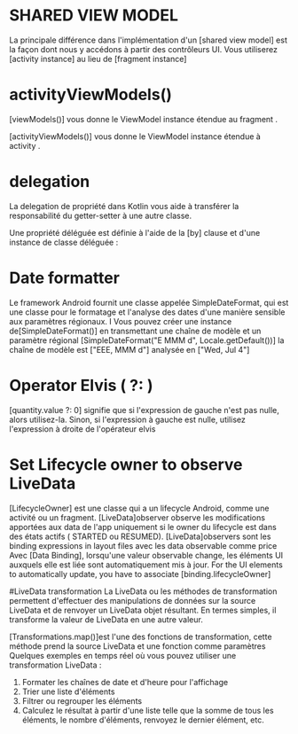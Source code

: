 # SHARED VIEW MODEL
La principale différence dans l'implémentation d'un [shared view model]  est la façon dont nous y 
accédons à partir des contrôleurs UI.
Vous utiliserez [activity instance]  au lieu de [fragment instance] 

# activityViewModels()
[viewModels()] vous donne le ViewModel instance étendue au fragment . 

[activityViewModels()] vous donne le ViewModel instance étendue à activity .

# delegation 
La delegation de propriété dans Kotlin vous aide à transférer la responsabilité du getter-setter à une autre classe.

Une propriété déléguée est définie à l'aide de la [by] clause et d'une instance de classe déléguée :

# Date formatter
Le framework Android fournit une classe appelée SimpleDateFormat, qui est une classe pour le 
formatage et l'analyse des dates d'une manière sensible aux paramètres régionaux. I
Vous pouvez créer une instance de[SimpleDateFormat()] en transmettant une chaîne de modèle et un paramètre régional 
[SimpleDateFormat("E MMM d", Locale.getDefault())]
la chaîne de modèle est ["EEE, MMM d"] analysée en ["Wed, Jul 4"]

# Operator Elvis ( ?: )
[quantity.value ?: 0]
signifie que si l'expression de gauche n'est pas nulle, alors utilisez-la. Sinon, si l'expression à
gauche est nulle, utilisez l'expression à droite de l'opérateur elvis

# Set Lifecycle owner to observe LiveData
[LifecycleOwner] est une classe qui a un lifecycle Android, comme une activité ou un fragment.
[LiveData]observer observe les modifications apportées aux data de l'app uniquement si le owner du lifecycle est dans des états actifs ( STARTED ou RESUMED).
[LiveData]observers sont les  binding expressions in layout files avec les data observable comme  price
Avec [Data Binding], lorsqu'une valeur observable change, les éléments UI  auxquels elle est liée sont automatiquement mis à jour.
For the UI elements to automatically update, you have to associate [binding.lifecycleOwner]
 
#LiveData transformation
La LiveData ou les méthodes de transformation permettent d'effectuer des manipulations de données sur
la source LiveData et de renvoyer un LiveData objet résultant. 
En termes simples, il transforme la valeur de LiveData en une autre valeur. 

[Transformations.map()]est l'une des fonctions de transformation, cette méthode prend la source LiveData et une fonction comme paramètres
Quelques exemples en temps réel où vous pouvez utiliser une transformation LiveData :
1. Formater les chaînes de date et d'heure pour l'affichage
2. Trier une liste d'éléments
3. Filtrer ou regrouper les éléments
4. Calculez le résultat à partir d'une liste telle que la somme de tous les éléments, le nombre d'éléments, renvoyez le dernier élément, etc.

